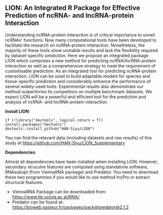 ## LION: An Integrated R Package for Effective Prediction of ncRNA- and lncRNA-protein Interaction

Understanding ncRNA-protein interaction is of critical importance to unveil ncRNAs' functions. Now many computational tools have been developed to facilitate the research on ncRNA-protein interaction. Nonetheless, the majority of these tools show unstable results and lack the flexibility required by dataset-specific prediction. Here we propose an integrated package LION which comprises a new method for predicting ncRNA/lncRNA-protein interaction as well as a comprehensive strategy to meet the requirement of customisable prediction. As an integrated tool for predicting ncRNA-protein interaction, LION can be used to build adaptable models for species and tissue-specific prediction and considerably enhance the performance of several widely-used tools. Experimental results also demonstrate our method outperforms its competitors on multiple benchmark datasets. We expect LION will be a powerful and efficient tool for the prediction and analysis of ncRNA- and lncRNA-protein interaction.

**Install LION**:

```
if (!library("devtools", logical.return = T)) install.packages("devtools")
devtools::install_github("HAN-Siyu/LION")
```
You can find the relevant data (including datasets and raw results) of this study at https://github.com/HAN-Siyu/LION_Supplementary

**Dependencies**:

Almost all dependencies have been installed when installing LION. However, secondary strucutre features are computed using standalone software, RNAsubopt (from ViennaRNA package) and Predator. You need to download these two programmes if you would like to use method lncPro or extract structural features.

* ViennaRNA Package can be downloaded from: https://www.tbi.univie.ac.at/RNA/
* Predator can be found at: https://bioweb.pasteur.fr/packages/pack@predator@2.1.2
